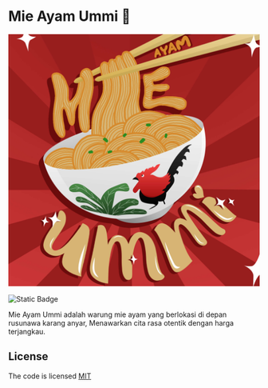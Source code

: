 # Mie Ayam Ummi 🍜

![Poster](src/public/poster.jpg)

![Static Badge](https://img.shields.io/badge/license-MIT-brightgreen?label=LICENSE)

Mie Ayam Ummi adalah warung mie ayam yang berlokasi di depan rusunawa karang anyar, Menawarkan cita rasa otentik dengan harga terjangkau.

## License

The code is licensed [MIT](LICENSE)
